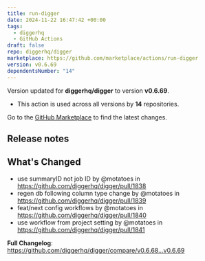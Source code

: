 ```yaml
---
title: run-digger
date: 2024-11-22 16:47:42 +00:00
tags:
  - diggerhq
  - GitHub Actions
draft: false
repo: diggerhq/digger
marketplace: https://github.com/marketplace/actions/run-digger
version: v0.6.69
dependentsNumber: "14"
---
```



Version updated for **diggerhq/digger** to version **v0.6.69**.
- This action is used across all versions by **14** repositories.

Go to the [GitHub Marketplace](https://github.com/marketplace/actions/run-digger) to find the latest changes.

## Release notes

## What's Changed
* use summaryID not job ID by @motatoes in https://github.com/diggerhq/digger/pull/1838
* regen db following column type change by @motatoes in https://github.com/diggerhq/digger/pull/1839
* feat/next config workflows by @motatoes in https://github.com/diggerhq/digger/pull/1840
* use workflow from project setting by @motatoes in https://github.com/diggerhq/digger/pull/1841


**Full Changelog**: https://github.com/diggerhq/digger/compare/v0.6.68...v0.6.69
